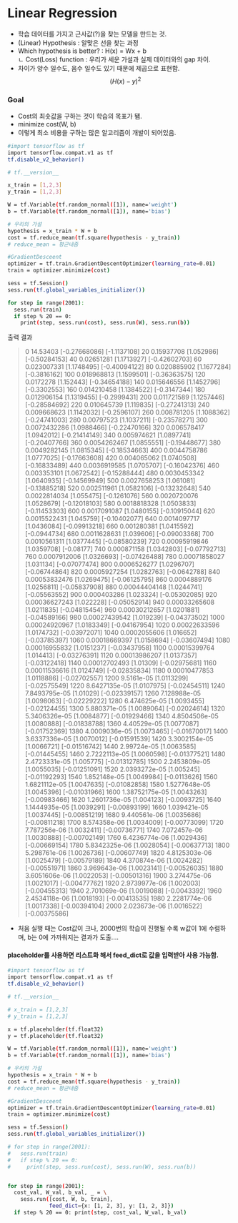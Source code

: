 ﻿# Linear Regression
- 학습 데이터를 가지고 근사값(?)을 찾는 모델을 만드는 것.
- (Linear) Hypothesis : 알맞은 선을 찾는 과정
- Which hypothesis is better? : H(x)  = Wx + b  
ㄴ Cost(Loss) function : 우리가 세운 가설과 실제 데이터와의 gap 차이.
- 차이가 양수 일수도, 음수 일수도 있기 때문에 제곱으로 표현함. $$ (H(x) - y)^{2}$$

### Goal
- Cost의 최솟값을 구하는 것이 학습의 목표가 됌.
- minimize cost(W, b)
- 이렇게 최소 비용을 구하는 많은 알고리즘이 개발이 되어있음.

```sh
#import tensorflow as tf
import tensorflow.compat.v1 as tf
tf.disable_v2_behavior()

# tf.__version__

x_train = [1,2,3]
y_train = [1,2,3]

W = tf.Variable(tf.random_normal([1]), name='weight')
b = tf.Variable(tf.random_normal([1]), name='bias')

# 우리의 가설
hypothesis = x_train * W + b
cost = tf.reduce_mean(tf.square(hypothesis - y_train))
# reduce_mean = 평균내줌

#GradientDesceent
optimizer = tf.train.GradientDescentOptimizer(learning_rate=0.01)
train = optimizer.minimize(cost)

sess = tf.Session()
sess.run(tf.global_variables_initializer())

for step in range(2001):
  sess.run(train)
  if step % 20 == 0:
    print(step, sess.run(cost), sess.run(W), sess.run(b))
```
 출력 결과
 >0 14.53403 [-0.27668086] [-1.1137108]
20 0.15937708 [1.052986] [-0.50284153]
40 0.02651281 [1.1713927] [-0.42602703]
60 0.023007331 [1.1748495] [-0.40094122]
80 0.020885902 [1.1677284] [-0.3816162]
100 0.018968813 [1.1599501] [-0.36363575]
120 0.0172278 [1.152443] [-0.34654188]
140 0.015646556 [1.1452796] [-0.3302553]
160 0.014210458 [1.1384522] [-0.3147344]
180 0.012906154 [1.1319455] [-0.2999431]
200 0.011721589 [1.1257446] [-0.28584692]
220 0.010645739 [1.119835] [-0.27241313]
240 0.009668623 [1.1142032] [-0.2596107]
260 0.008781205 [1.1088362] [-0.24741003]
280 0.00797523 [1.1037211] [-0.23578271]
300 0.0072432286 [1.0988466] [-0.22470166]
320 0.006578417 [1.0942012] [-0.21414149]
340 0.005974621 [1.0897741] [-0.20407766]
360 0.0054262467 [1.0855551] [-0.19448677]
380 0.0049282145 [1.0815345] [-0.18534663]
400 0.0044758786 [1.0777025] [-0.17663608]
420 0.004065062 [1.0740508] [-0.16833489]
440 0.0036919585 [1.0705707] [-0.16042376]
460 0.003353101 [1.0672542] [-0.15288444]
480 0.0030453342 [1.0640935] [-0.14569949]
500 0.0027658253 [1.061081] [-0.13885218]
520 0.002511961 [1.0582106] [-0.13232648]
540 0.0022814034 [1.055475] [-0.1261076]
560 0.0020720076 [1.0528679] [-0.12018103]
580 0.0018818328 [1.0503833] [-0.11453303]
600 0.0017091087 [1.0480155] [-0.10915044]
620 0.0015522431 [1.045759] [-0.10402077]
640 0.0014097717 [1.0436084] [-0.09913218]
660 0.001280381 [1.0415592] [-0.0944734]
680 0.0011628631 [1.039606] [-0.09003368]
700 0.0010561311 [1.0377445] [-0.08580239]
720 0.00095919846 [1.0359708] [-0.08177]
740 0.000871158 [1.0342803] [-0.07792713]
760 0.0007912006 [1.0326693] [-0.07426488]
780 0.00071858027 [1.031134] [-0.07077474]
800 0.0006526277 [1.0296707] [-0.06744864]
820 0.0005927254 [1.0282763] [-0.0642788]
840 0.00053832476 [1.0269475] [-0.06125795]
860 0.0004889176 [1.0256811] [-0.05837908]
880 0.00044404148 [1.0244741] [-0.05563552]
900 0.000403286 [1.023324] [-0.05302085]
920 0.00036627243 [1.022228] [-0.05052914]
940 0.00033265608 [1.0211835] [-0.04815454]
960 0.00030212657 [1.0201881] [-0.04589166]
980 0.00027439542 [1.019239] [-0.04373502]
1000 0.00024920967 [1.0183349] [-0.04167954]
1020 0.00022633596 [1.0174732] [-0.03972071]
1040 0.0002055606 [1.016652] [-0.03785397]
1060 0.00018669397 [1.0158694] [-0.03607494]
1080 0.00016955832 [1.0151237] [-0.03437958]
1100 0.00015399764 [1.014413] [-0.03276391]
1120 0.00013986207 [1.0137357] [-0.03122418]
1140 0.00012702493 [1.01309] [-0.02975681]
1160 0.00011536616 [1.0124749] [-0.02835834]
1180 0.00010477853 [1.0118886] [-0.02702557]
1200 9.5161e-05 [1.0113299] [-0.02575549]
1220 8.6427135e-05 [1.0107975] [-0.02454511]
1240 7.8493795e-05 [1.01029] [-0.02339157]
1260 7.128988e-05 [1.0098063] [-0.02229222]
1280 6.474625e-05 [1.0093455] [-0.02124455]
1300 5.880371e-05 [1.0089064] [-0.02024614]
1320 5.3406326e-05 [1.0084877] [-0.01929466]
1340 4.8504506e-05 [1.0080888] [-0.01838788]
1360 4.40529e-05 [1.0077087] [-0.01752369]
1380 4.0009036e-05 [1.0073465] [-0.01670017]
1400 3.6337336e-05 [1.0070012] [-0.01591539]
1420 3.3002154e-05 [1.0066721] [-0.01516742]
1440 2.99724e-05 [1.0063585] [-0.01445455]
1460 2.7222113e-05 [1.0060598] [-0.01377521]
1480 2.4723331e-05 [1.005775] [-0.01312785]
1500 2.2453809e-05 [1.0055035] [-0.01251091]
1520 2.0393272e-05 [1.005245] [-0.01192293]
1540 1.852148e-05 [1.0049984] [-0.0113626]
1560 1.6821112e-05 [1.0047635] [-0.01082858]
1580 1.5277648e-05 [1.0045396] [-0.01031966]
1600 1.38752175e-05 [1.0043263] [-0.00983466]
1620 1.2601736e-05 [1.004123] [-0.0093725]
1640 1.1444935e-05 [1.0039291] [-0.00893199]
1660 1.039421e-05 [1.0037445] [-0.00851219]
1680 9.440561e-06 [1.0035686] [-0.00811218]
1700 8.574358e-06 [1.0034009] [-0.00773099]
1720 7.787256e-06 [1.0032411] [-0.00736771]
1740 7.072457e-06 [1.0030888] [-0.00702149]
1760 6.4236774e-06 [1.0029436] [-0.00669154]
1780 5.8342325e-06 [1.0028054] [-0.00637713]
1800 5.298761e-06 [1.0026736] [-0.00607749]
1820 4.8125303e-06 [1.0025479] [-0.00579189]
1840 4.370874e-06 [1.0024282] [-0.00551971]
1860 3.969643e-06 [1.0023141] [-0.00526035]
1880 3.6051606e-06 [1.0022053] [-0.00501316]
1900 3.274475e-06 [1.0021017] [-0.00477762]
1920 2.9739977e-06 [1.002003] [-0.00455313]
1940 2.701069e-06 [1.0019088] [-0.0043392]
1960 2.4534118e-06 [1.0018193] [-0.00413535]
1980 2.2281774e-06 [1.0017338] [-0.00394104]
2000 2.023673e-06 [1.0016522] [-0.00375586]

- 처음 실행 때는 Cost값이 크나, 2000번의 학습이 진행될 수록 w값이 1에 수렴하며, b는 0에 가까워지는 결과가 도출....

#### placeholder를 사용하면 리스트화 해서 feed_dict로 값을 입력받아 사용 가능함.
```sh
#import tensorflow as tf
import tensorflow.compat.v1 as tf
tf.disable_v2_behavior()

# tf.__version__

# x_train = [1,2,3]
# y_train = [1,2,3]

x = tf.placeholder(tf.float32)
y = tf.placeholder(tf.float32)

W = tf.Variable(tf.random_normal([1]), name='weight')
b = tf.Variable(tf.random_normal([1]), name='bias')

# 우리의 가설
hypothesis = x_train * W + b
cost = tf.reduce_mean(tf.square(hypothesis - y_train))
# reduce_mean = 평균내줌

#GradientDesceent
optimizer = tf.train.GradientDescentOptimizer(learning_rate=0.01)
train = optimizer.minimize(cost)

sess = tf.Session()
sess.run(tf.global_variables_initializer())

# for step in range(2001):
#   sess.run(train)
#   if step % 20 == 0:
#     print(step, sess.run(cost), sess.run(W), sess.run(b))


for step in range(2001):
  cost_val, W_val, b_val, _ = \
    sess.run([cost, W, b, train], 
             feed_dict={x: [1, 2, 3], y: [1, 2, 3]})
  if step % 20 == 0: print(step, cost_val, W_val, b_val)
```
